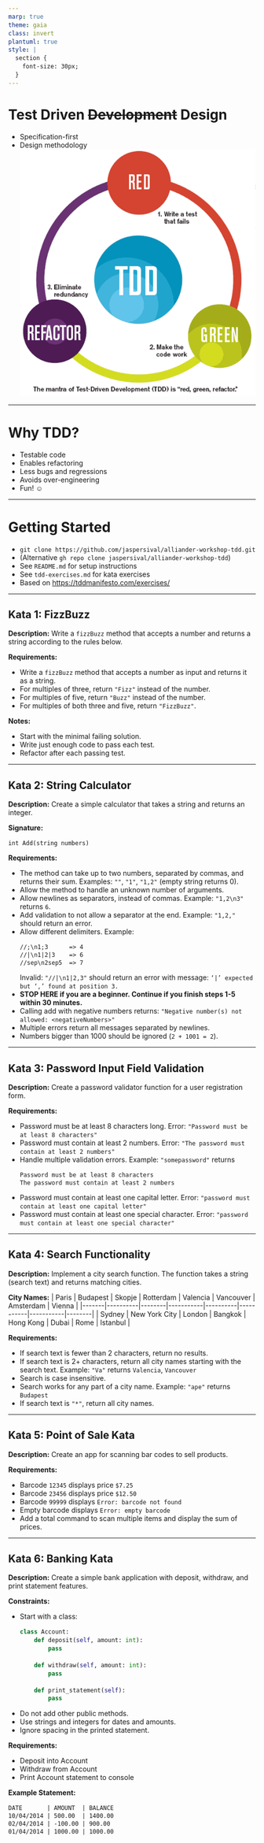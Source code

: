 ```yaml
---
marp: true
theme: gaia
class: invert
plantuml: true
style: |
  section {
    font-size: 30px;
  }
---
```

# Test Driven ~~Development~~ Design
- Specification-first
- Design methodology
![bg right:55%](./pictures/tdd.png)
---
# Why TDD?
- Testable code
- Enables refactoring
- Less bugs and regressions
- Avoids over-engineering
- Fun! :relaxed:

---
# Getting Started
- `git clone https://github.com/jaspersival/alliander-workshop-tdd.git`
- (Alternative `gh repo clone jaspersival/alliander-workshop-tdd`)
- See `README.md` for setup instructions
- See `tdd-exercises.md` for kata exercises
- Based on https://tddmanifesto.com/exercises/

---
<style scoped>
section {
  font-size: 25px;
}
</style>
## Kata 1: FizzBuzz

**Description:**
Write a `fizzBuzz` method that accepts a number and returns a string according to the rules below.

**Requirements:**
- Write a `fizzBuzz` method that accepts a number as input and returns it as a string.
- For multiples of three, return `"Fizz"` instead of the number.
- For multiples of five, return `"Buzz"` instead of the number.
- For multiples of both three and five, return `"FizzBuzz"`.

**Notes:**
- Start with the minimal failing solution.
- Write just enough code to pass each test.
- Refactor after each passing test.

---
## Kata 2: String Calculator

<style scoped>
section {
  font-size: 15px;
}
</style>
**Description:**
Create a simple calculator that takes a string and returns an integer.

**Signature:**
```text
int Add(string numbers)
```

**Requirements:**
- The method can take up to two numbers, separated by commas, and returns their sum.
  Examples: `""`, `"1"`, `"1,2"` (empty string returns 0).
- Allow the method to handle an unknown number of arguments.
- Allow newlines as separators, instead of commas.
  Example: `"1,2\n3"` returns `6`.
- Add validation to not allow a separator at the end.
  Example: `"1,2,"` should return an error.
- Allow different delimiters.
  Example:
  ```
  //;\n1;3      => 4
  //|\n1|2|3    => 6
  //sep\n2sep5  => 7
  ```
  Invalid: `"//|\n1|2,3"` should return an error with message:
  `‘|’ expected but ‘,’ found at position 3.`
- **STOP HERE if you are a beginner. Continue if you finish steps 1-5 within 30 minutes.**
- Calling add with negative numbers returns:
  `"Negative number(s) not allowed: <negativeNumbers>"`
- Multiple errors return all messages separated by newlines.
- Numbers bigger than 1000 should be ignored (`2 + 1001 = 2`).
---

<style scoped>
section {
  font-size: 22px;
}
</style>
## Kata 3: Password Input Field Validation

**Description:**
Create a password validator function for a user registration form.

**Requirements:**
- Password must be at least 8 characters long.
  Error: `"Password must be at least 8 characters"`
- Password must contain at least 2 numbers.
  Error: `"The password must contain at least 2 numbers"`
- Handle multiple validation errors.
  Example: `"somepassword"` returns
  ```
  Password must be at least 8 characters
  The password must contain at least 2 numbers
  ```
- Password must contain at least one capital letter.
  Error: `"password must contain at least one capital letter"`
- Password must contain at least one special character.
  Error: `"password must contain at least one special character"`

---
<style scoped>
section {
  font-size: 22px;
}
</style>
## Kata 4: Search Functionality

**Description:**
Implement a city search function. The function takes a string (search text) and returns matching cities.

**City Names:**
| Paris | Budapest | Skopje | Rotterdam | Valencia | Vancouver | Amsterdam | Vienna |
|-------|----------|--------|-----------|----------|-----------|-----------|--------|
| Sydney | New York City | London | Bangkok | Hong Kong | Dubai | Rome | Istanbul |

**Requirements:**
- If search text is fewer than 2 characters, return no results.
- If search text is 2+ characters, return all city names starting with the search text.
  Example: `"Va"` returns `Valencia`, `Vancouver`
- Search is case insensitive.
- Search works for any part of a city name.
  Example: `"ape"` returns `Budapest`
- If search text is `"*"`, return all city names.

---

## Kata 5: Point of Sale Kata

**Description:**
Create an app for scanning bar codes to sell products.

**Requirements:**
- Barcode `12345` displays price `$7.25`
- Barcode `23456` displays price `$12.50`
- Barcode `99999` displays `Error: barcode not found`
- Empty barcode displays `Error: empty barcode`
- Add a total command to scan multiple items and display the sum of prices.

---

<style scoped>
section {
  font-size: 15px;
}
</style>
## Kata 6: Banking Kata

**Description:**
Create a simple bank application with deposit, withdraw, and print statement features.

**Constraints:**
- Start with a class:
  ```python
  class Account:
      def deposit(self, amount: int):
          pass

      def withdraw(self, amount: int):
          pass

      def print_statement(self):
          pass
  ```
- Do not add other public methods.
- Use strings and integers for dates and amounts.
- Ignore spacing in the printed statement.

**Requirements:**
- Deposit into Account
- Withdraw from Account
- Print Account statement to console

**Example Statement:**
```
DATE       | AMOUNT  | BALANCE
10/04/2014 | 500.00  | 1400.00
02/04/2014 | -100.00 | 900.00
01/04/2014 | 1000.00 | 1000.00
```
